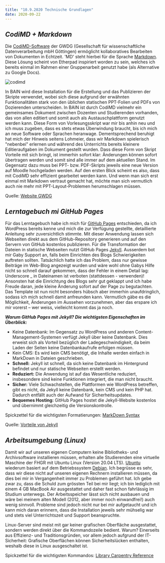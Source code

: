 ```yaml
---
title: "10.9.2020 Technische Grundlagen"
date: 2020-09-22
---
```

## *CodiMD + Markdown*
Die [CodiMD-Software](https://pad.gwdg.de) der GWDG (Gesellschaft für wissenschaftliche Datenverarbeitung mbH Göttingen) ermöglicht kollaboratives Bearbeiten von Dokumenten in Echtzeit. 'MD' steht hierbei für die Sprache [Markdown](https://de.wikipedia.org/wiki/Markdown). Diese Lösung scheint von Etherpad inspiriert worden zu sein, welches ich bereits einmal im Rahmen einer Gruppenarbeit genutzt habe (als Alternative zu Google Docs). 

![codimd]({{site.baseurl}}/images/codimd.png)

In BAIN wird diese Installation für die Erstellung und das Publizieren der Skripte verwendet, wobei sich diese aufgrund der erwähnten Funktionalitäten stark von den üblichen statischen PPT-Folien und PDFs von Dozierenden unterscheiden. In BAIN ist durch CodiMD vielmehr ein gemeinsames Dokument zwischen Dozenten und Studierenden vorhanden, das von allen editiert und somit auch als Austauschplattform genutzt werden kann. Diese Form von Vorlesungsskript war mir bis anhin neu und ich muss zugeben, dass es stets etwas Überwindung braucht, bis ich mich an neue Software oder Sprachen heranwage. Dementsprechend beruhigt hat mich der Hinweis seitens Lohmeier, dass wir Markdown spielerisch "nebenbei" erlernen und während des Unterrichts bereits kleinere Editieraufgaben im Dokument gestellt wurden. Dass diese Form von Skript Vorteile mit sich bringt, ist immerhin sofort klar: Änderungen können sofort übertragen werden und somit sind alle immer auf dem aktuellen Stand. Im Gegensatz dazu muss bei PPT- bzw. PDF-Skripts jeweils eine neue Version auf Moodle hochgeladen werden. Auf den ersten Blick scheint es also, dass mit CodiMD sehr effizient gearbeitet werden kann. Und wenn man sich erst einmal mit Markdown vertraut gemacht hat, möchte man sich vermutlich auch nie mehr mit PPT-Layout-Problemen herumschlagen müssen.

Quelle: [Website GWDG](https://info.gwdg.de/docs-dev/doku.php?id=de:services:email_collaboration:codimd)

## *Lerntagebuch mi GitHub Pages*
Für das Lerntagebuch habe ich mich für [GitHub Pages](https://pages.github.com) entschieden, da ich WordPress bereits kenne und mich die zur Verfügung gestellte, detaillierte Anleitung sehr zuversichtlich stimmte. Mit dieser Anwendung lassen sich Webseiten direkt aus dem GitHub-Repository generieren und auf den Servern von GitHub kostenlos publizieren. Für die Transformation der Dateien in statische Webseiten nutzt GitHub Pages [Jekyll]( https://jekyllrb.com). Ausserdem bot mir Gaby Support an, falls beim Einrichten des Blogs Schwierigkeiten auftreten sollten. Tatsächlich hatte ich das Problem, dass nur gewisse Beiträge im Web-Blog angezeigt wurden und wäre wohl ohne Gabys Hilfe nicht so schnell darauf gekommen, dass der Fehler in einem Detail lag: Underscore _ in Dateinamen ist verboten (stattdessen - verwenden)! Ansonsten hat die Einrichtung des Blogs sehr gut geklappt und ich habe Freude daran, jede kleine Änderung sofort auf der Page zu begutachten. Das Template ist nun nicht besonders hübsch aber immerhin unaufdringlich, sodass ich mich schnell damit anfreunden kann. Vermutlich gäbe es die Möglichkeit, Änderungen im Aussehen vorzunehmen, aber das erspare ich mir vorerst – wer weiss, vielleicht kommt das ja noch.

***Warum GitHub Pages mit Jekyll? Die wichtigsten Eigenschaften im Überblick:***
* Keine Datenbank: Im Gegensatz zu WordPress und anderen Content-Management-Systemen verfügt Jekyll über keine Datenbank. Dies erweist sich als Vorteil bezüglich der Ladegeschwindigkeit, da beim Laden der Seiten keine Datenbankaufrufe erfolgen müssen.
* Kein CMS: Es wird kein CMS benötigt, die Inhalte werden einfach in MarkDown in Dateien geschrieben.
* **Schnell:** Jekyll ist schnell, da sich keine Datenbank im Hintergrund befindet und nur statische Webseiten erstellt werden.
* **Reduziert:** Die Anwendung ist auf das Wesentliche reduziert, insbesondere sind keine Funktionen integriert, die man nicht braucht.
* **Sicher:** Viele Schwachstellen, die Plattformen wie WordPress betreffen, gibt es nicht, da Jekyll keine Datenbank, kein CMS und kein PHP hat. Dadurch entfällt auch der Aufwand für Sicherheitsupdates.
* **Bequemes Hosting:** GitHub Pages hostet die Jekyll-Website kostenlos und übernimmt gleichzeitig die Versionskontrolle.

Spickzettel für die wichtigsten Formatierungen: [MarkDown Syntax](https://guides.github.com/pdfs/markdown-cheatsheet-online.pdf)

Quelle: [Vorteile von Jekyll]( https://www.smashingmagazine.com/2014/08/build-blog-jekyll-github-pages/)

## *Arbeitsumgebung (Linux)*
Damit wir auf unseren eigenen Computern keine Bibliotheks- und Archivsoftware installieren müssen, erhalten alle Studierenden eine virtuelle Maschine der FHGR mit Ubuntu Linux (Version 20.04 LTS). [Ubuntu](https://de.wikipedia.org/wiki/Ubuntu) wiederum basiert auf dem Betriebssystem [Debian]( https://www.debian.org). Ich begrüsse es sehr, dass wir diese nicht auf unseren eigenen Rechnern installieren müssen, da dies bei mir in Vergangenheit immer zu Problemen geführt hat. Ich gebe zwar zu, dass die Schuld zum grössten Teil bei mir liegt; ich bin lediglich mit einem 4 GB MacBook Air ausgestattet und daher fast schon fahrlässig im Studium unterwegs. Der Arbeitsspeicher lässt sich nicht ausbauen und wäre bei meinem alten Modell (2012, aber immer noch einwandfrei!) auch wenig sinnvoll. Probleme sind jedoch nicht nur bei mir aufgetaucht und ich kann mich daran erinnern, dass die Installation jeweils sehr mühselig war und stets viel Unterrichtszeit und Support beanspruchte.

Linux-Server sind meist mit gar keiner grafischen Oberfläche ausgestattet, sondern werden direkt über die Kommandozeile bedient. Warum? Einerseits aus Effizienz- und Traditionsgründen, vor allem jedoch aufgrund der IT-Sicherheit: Grafische Oberflächen können Sicherheitslücken enthalten, weshalb diese in Linux ausgeschaltet ist. 

Spickzettel für die wichtigsten Kommandos: [Library Carpentry Reference]( https://librarycarpentry.org/lc-shell/reference.html)

